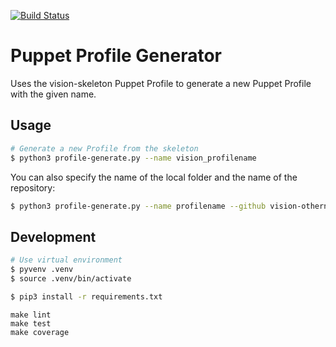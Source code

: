 [![Build Status](https://travis-ci.com/vision-it/puppet-generate-profile.svg?branch=master)](https://travis-ci.com/vision-it/puppet-generate-profile)

# Puppet Profile Generator

Uses the vision-skeleton Puppet Profile to generate a new Puppet Profile with the given name.

## Usage

```bash
# Generate a new Profile from the skeleton
$ python3 profile-generate.py --name vision_profilename
```

You can also specify the name of the local folder and the name of the repository:

```bash
$ python3 profile-generate.py --name profilename --github vision-othername --folder myfolder
```

## Development

```bash
# Use virtual environment
$ pyvenv .venv
$ source .venv/bin/activate

$ pip3 install -r requirements.txt
```

```
make lint
make test
make coverage
```
